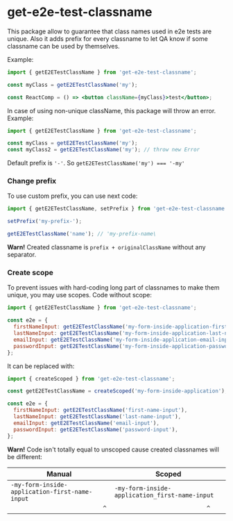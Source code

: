 # get-e2e-test-classname

This package allow to guarantee that class names used in e2e tests are unique.
Also it adds prefix for every classname to let QA know if some classname can be used by themselves. 

Example:
```jsx harmony
import { getE2ETestClassName } from 'get-e2e-test-classname';

const myClass = getE2ETestClassName('my');

const ReactComp = () => <button className={myClass}>test</button>;
```

In case of using non-unique className, this package will throw an error. Example:
```jsx harmony
import { getE2ETestClassName } from 'get-e2e-test-classname';

const myClass = getE2ETestClassName('my');
const myClass2 = getE2ETestClassName('my'); // throw new Error
```

Default prefix is `'-'`. So `getE2ETestClassName('my') === '-my'`  

### Change prefix
To use custom prefix, you can use next code:
```jsx harmony
import { getE2ETestClassName, setPrefix } from 'get-e2e-test-classname';

setPrefix('my-prefix-');

getE2ETestClassName('name'); // 'my-prefix-name\
```

**Warn!** Created classname is `prefix + originalClassName` without any separator. 

### Create scope
To prevent issues with hard-coding long part of classnames to make them unique, you may use scopes.
Code without scope:
```jsx harmony
import { getE2ETestClassName } from 'get-e2e-test-classname';

const e2e = {
  firstNameInput: getE2ETestClassName('my-form-inside-application-first-name-input'),
  lastNameInput: getE2ETestClassName('my-form-inside-application-last-name-input'),
  emailInput: getE2ETestClassName('my-form-inside-application-email-input'),
  passwordInput: getE2ETestClassName('my-form-inside-application-password-input'),
};
```

It can be replaced with:
```jsx harmony
import { createScoped } from 'get-e2e-test-classname';

const getE2ETestClassName = createScoped('my-form-inside-application');

const e2e = {
  firstNameInput: getE2ETestClassName('first-name-input'),
  lastNameInput: getE2ETestClassName('last-name-input'),
  emailInput: getE2ETestClassName('email-input'),
  passwordInput: getE2ETestClassName('password-input'),
};
```

**Warn!** Code isn't totally equal to unscoped cause created classnames will be different:

| Manual | Scoped |
|-------|------|
| `-my-form-inside-application-first-name-input` | `-my-form-inside-application_first-name-input` |
| `                           ^                ` | `                           ^                ` |

